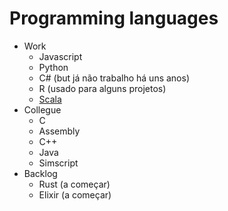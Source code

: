 # Programming languages

- Work
  - Javascript
  - Python
  - C# (but já não trabalho há uns anos)
  - R (usado para alguns projetos)
  - [Scala](./Programming%20languages/Scala.md)
- Collegue
  - C
  - Assembly
  - C++
  - Java
  - Simscript
- Backlog
  - Rust (a começar)
  - Elixir (a começar)
